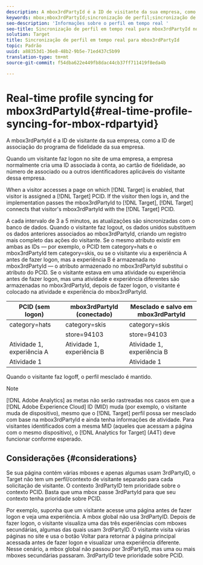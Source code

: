 ```yaml
---
description: A mbox3rdPartyId é a ID de visitante da sua empresa, como a ID de associação do programa de fidelidade da sua empresa.
keywords: mbox;mbox3rdPartyId;sincronização de perfil;sincronização de perfil;PCID
seo-description: 'Informações sobre o perfil em tempo real '
seo-title: Sincronização de perfil em tempo real para mbox3rdPartyId no Adobe Target
solution: Target
title: Sincronização de perfil em tempo real para mbox3rdPartyId
topic: Padrão
uuid: a88353d1-36e8-48b2-9b5e-71ed437c5b99
translation-type: tm+mt
source-git-commit: f54dba622e449fb8dac44cb37ff711419f8eda4b

---
```



# Real-time profile syncing for mbox3rdPartyId{#real-time-profile-syncing-for-mbox-rdpartyid}

A mbox3rdPartyId é a ID de visitante da sua empresa, como a ID de associação do programa de fidelidade da sua empresa.

Quando um visitante faz logon no site de uma empresa, a empresa normalmente cria uma ID associada à conta, ao cartão de fidelidade, ao número de associado ou a outros identificadores aplicáveis do visitante dessa empresa.

When a visitor accesses a page on which [!DNL Target] is enabled, that visitor is assigned a [!DNL Target] PCID. If the visitor then logs in, and the implementation passes the mbox3rdPartyId to [!DNL Target], [!DNL Target] connects that visitor's mbox3rdPartyId with the [!DNL Target] PCID.

A cada intervalo de 3 a 5 minutos, as atualizações são sincronizadas com o banco de dados. Quando o visitante faz logout, os dados unidos substituem os dados anteriores associados ao mbox3rdPartyId, criando um registro mais completo das ações do visitante. Se o mesmo atributo existir em ambas as IDs — por exemplo, o PCID tem category=hats e o mbox3rdPartyId tem category=skis, ou se o visitante viu a experiência A antes de fazer logon, mas a experiência B é armazenada no mbox3rdPartyId — o atributo armazenado no mbox3rdPartyId substitui o atributo do PCID. Se o visitante estava em uma atividade ou experiência antes de fazer logon, mas uma atividade e experiência diferentes são armazenadas no mbox3rdPartyId, depois de fazer logon, o visitante é colocado na atividade e experiência do mbox3rdPartyId.

| PCID (sem logon) | mbox3rdPartyId (conectado) | Mesclado e salvo em mbox3rdPartyId |
|---|---|---|
| category=hats | category=skis | category=skis |
|  | store=94103 | store=94103 |
| Atividade 1, experiência A | Atividade 1, experiência B | Atividade 1, experiência B |
| Atividade 1 |  | Atividade 1 |

Quando o visitante faz logoff, o perfil mesclado é mantido.

>[!NOTE]
>
>[!DNL Adobe Analytics] as metas não serão rastreadas nos casos em que a [!DNL Adobe Experience Cloud] ID (MID) muda (por exemplo, o visitante muda de dispositivo), mesmo que o [!DNL Target] perfil possa ser mesclado com base na mbox3rdPartyId e ainda tenha informações de atividade. Para visitantes identificados com a mesma MID (aqueles que acessam a página com o mesmo dispositivo), o [!DNL Analytics for Target] (A4T) deve funcionar conforme esperado.

## Considerações {#considerations}

Se sua página contém várias mboxes e apenas algumas usam 3rdPartyID, o Target não tem um perfil/contexto de visitante separado para cada solicitação de visitante. O contexto 3rdPartyID tem prioridade sobre o contexto PCID. Basta que uma mbox passe 3rdPartyId para que seu contexto tenha prioridade sobre PCID.

Por exemplo, suponha que um visitante acesse uma página antes de fazer logon e veja uma experiência. A mbox global não usa 3rdPartyID. Depois de fazer logon, o visitante visualiza uma das três experiências com mboxes secundárias, algumas das quais usam 3rdPartyID. O visitante visita várias páginas no site e usa o botão Voltar para retornar à página principal acessada antes de fazer logon e visualizar uma experiência diferente. Nesse cenário, a mbox global não passou por 3rdPartyID, mas uma ou mais mboxes secundárias passaram. 3rdPartyID teve prioridade sobre PCID.
